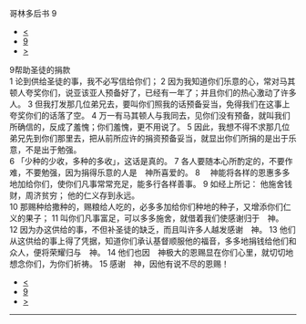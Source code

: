 ﻿





 哥林多后书 9




* [<](bible/2CO08.md)
* [9](bible/2CO.md)
* [>](bible/2CO10.md)



 
9帮助圣徒的捐款  
1 论到供给圣徒的事，我不必写信给你们； 
2 因为我知道你们乐意的心，常对马其顿人夸奖你们，说亚该亚人预备好了，已经有一年了；并且你们的热心激动了许多人。 
3 但我打发那几位弟兄去，要叫你们照我的话预备妥当，免得我们在这事上夸奖你们的话落了空。 
4 万一有马其顿人与我同去，见你们没有预备，就叫我们所确信的，反成了羞愧；你们羞愧，更不用说了。 
5 因此，我想不得不求那几位弟兄先到你们那里去，把从前所应许的捐资预备妥当，就显出你们所捐的是出于乐意，不是出于勉强。  
6 「少种的少收，多种的多收」，这话是真的。 
7 各人要随本心所酌定的，不要作难，不要勉强，因为捐得乐意的人是　神所喜爱的。 
8 　神能将各样的恩惠多多地加给你们，使你们凡事常常充足，能多行各样善事。 
9 如经上所记： 他施舍钱财，周济贫穷； 他的仁义存到永远。  
10 那赐种给撒种的，赐粮给人吃的，必多多加给你们种地的种子，又增添你们仁义的果子； 
11 叫你们凡事富足，可以多多施舍，就借着我们使感谢归于　神。 
12 因为办这供给的事，不但补圣徒的缺乏，而且叫许多人越发感谢　神。 
13 他们从这供给的事上得了凭据，知道你们承认基督顺服他的福音，多多地捐钱给他们和众人，便将荣耀归与　神。 
14 他们也因　神极大的恩赐显在你们心里，就切切地想念你们，为你们祈祷。 
15 感谢　神，因他有说不尽的恩赐！ 
* [<](bible/2CO08.md)
* [9](bible/2CO.md)
* [>](bible/2CO10.md)





---









